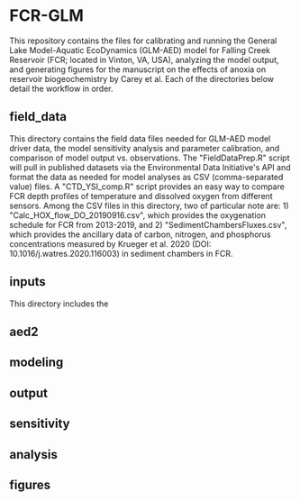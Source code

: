 # FCR-GLM

This repository contains the files for calibrating and running the General Lake Model-Aquatic EcoDynamics (GLM-AED) model for Falling Creek Reservoir (FCR; located in Vinton, VA, USA), analyzing the model output, and generating figures for the manuscript on the effects of anoxia on reservoir biogeochemistry by Carey et al. Each of the directories below detail the workflow in order.

## field_data
This directory contains the field data files needed for GLM-AED model driver data, the model sensitivity analysis and parameter calibration, and comparison of model output vs. observations. The "FieldDataPrep.R" script will pull in published datasets via the Environmental Data Initiative's API and format the data as needed for model analyses as CSV (comma-separated value) files. A "CTD_YSI_comp.R" script provides an easy way to compare FCR depth profiles of temperature and dissolved oxygen from different sensors. Among the CSV files in this directory, two of particular note are: 1) "Calc_HOX_flow_DO_20190916.csv", which provides the oxygenation schedule for FCR from 2013-2019, and 2) "SedimentChambersFluxes.csv", which provides the ancillary data of carbon, nitrogen, and phosphorus concentrations measured by Krueger et al. 2020 (DOI: 10.1016/j.watres.2020.116003) in sediment chambers in FCR.

## inputs
This directory includes the

## aed2
## modeling
## output
## sensitivity
## analysis
## figures
